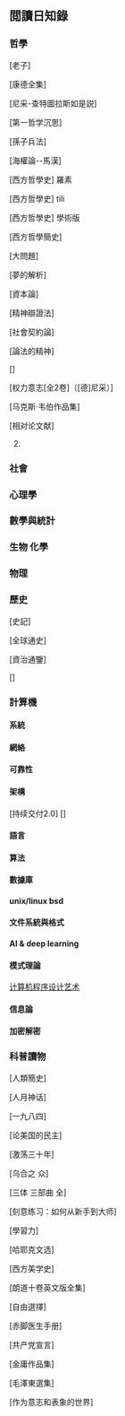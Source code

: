 ##   閲讀日知錄

### 哲學

[老子]

[康德全集]

[尼采-查特圖拉斯如是説]

[第一哲学沉思]

[孫子兵法]

[海權論--馬漢]

[西方哲學史] 羅素

[西方哲學史] tili

[西方哲學史] 學術版

[西方哲學簡史]

[大問題]

[夢的解析]

[資本論]

[精神辯證法]

[社會契約論]

[論法的精神]

[] 

[权力意志[全2卷]（[德]尼采）]

[马克斯·韦伯作品集]

[相对论文献]


2.
### 社會



### 心理學


### 數學與統計


###  生物 化學


###  物理 

###  歷史

[史記]

[全球通史]

[資治通鑒]

[]
###  計算機

#### 系統

#### 網絡

#### 可靠性

#### 架構
 [持续交付2.0]
 []

#### 語言

#### 算法

#### 數據庫

#### unix/linux bsd

#### 文件系統與格式

#### AI & deep learning


#### 模式理論

  [计算机程序设计艺术](https://zh.wikipedia.org/wiki/%E8%AE%A1%E7%AE%97%E6%9C%BA%E7%A8%8B%E5%BA%8F%E8%AE%BE%E8%AE%A1%E8%89%BA%E6%9C%AF)
  

####  信息論

####  加密解密


### 科普讀物

[人類簡史]

[人月神话]

[一九八四]

[论美国的民主]

[激荡三十年]

[乌合之 众]

[三体 三部曲 全]

[刻意练习：如何从新手到大师]

[學習力]

[哈耶克文选]

[西方美学史]

[朗道十卷英文版全集]

[自由選擇]

[赤脚医生手册]

[共产党宣言]

[金庸作品集]

[毛澤東選集]

[作为意志和表象的世界]






